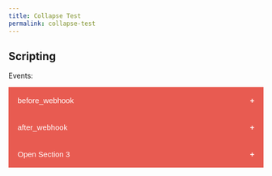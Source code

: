 ```yaml
---
title: Collapse Test
permalink: collapse-test
---
```


<style type="text/css" rel="stylesheet">

.collapsible {
  background-color: #e85b51;
  color: white;
  cursor: pointer;
  padding: 18px;
  width: 100%;
  border: none;
  text-align: left;
  outline: none;
  font-size: 15px;
}

.active, .collapsible:hover {
  background-color: #f52e20;
}

.collapsible:after {
  content: '\002B';
  color: white;
  font-weight: bold;
  float: right;
  margin-left: 5px;
}

.active:after {
  content: "\2212";
}

.content {
  padding: 0 18px;
  max-height: 0;
  overflow: hidden;
  transition: max-height 0.2s ease-out;
  background-color: #f1f1f1;
}
</style>
<h2>Scripting</h2>

<p>Events:</p>
<button class="collapsible">before_webhook</button>
<div class="content">
  <p><br>Called when a webook request has been received and before anything else is done. Method is used to decide if the request should be continued or return a custom message to the caller.

<h4>Global objects</h4>
<code>method_endpoint</code>: The webhook request URL<br>
<code>method_request_headers</code>: The webhook request headers<br>
<code>method_request</code>: The webhook request body<br>
<code>method_request_parameters</code>: The webhook request parameters<br>
<code>method_response_headers</code>: The response headers for the request<br>
<code>method_response</code>: The response body for the request<br><br>
return: true for the webhook to continue normal execution, false to stop execution of the request and send the response body/headers to the caller
</p>
</div>
<button class="collapsible">after_webhook</button>
<div class="content">
  <p>Called immediately after a Request to a Webook has been received, whether the Cycle is currently running or stopped.

Global object
<code>method_response</code>: object that was POSTed to the Cyclr webhook<br>
<code>cycle_variables</code>: Allows access to Cycle variables. Changes are not persisted.<br>
<code>cycle_step_id</code>: ID of the step that is executing the script.<br>
<code>cycle_id</code>: The ID of the cycle the script is running in<br>
<code>cyclr_account_id</code>: The internal ID of the account the script is running in<br>
<code>external_account_id</code>: The external ID of the account the script is running in<br><br>
return: true for the webhook to continue normal execution, false to ignore the webhook request</p>
</div>
<button class="collapsible">Open Section 3</button>
<div class="content">
  <p>Lorem ipsum dolor sit amet, consectetur adipisicing elit, sed do eiusmod tempor incididunt ut labore et dolore magna aliqua. Ut enim ad minim veniam, quis nostrud exercitation ullamco laboris nisi ut aliquip ex ea commodo consequat.</p>
</div>

<script>
var coll = document.getElementsByClassName("collapsible");
var i;

for (i = 0; i < coll.length; i++) {
  coll[i].addEventListener("click", function() {
    this.classList.toggle("active");
    var content = this.nextElementSibling;
    if (content.style.maxHeight){
      content.style.maxHeight = null;
    } else {
      content.style.maxHeight = content.scrollHeight + "px";
    } 
  });
}
</script>
